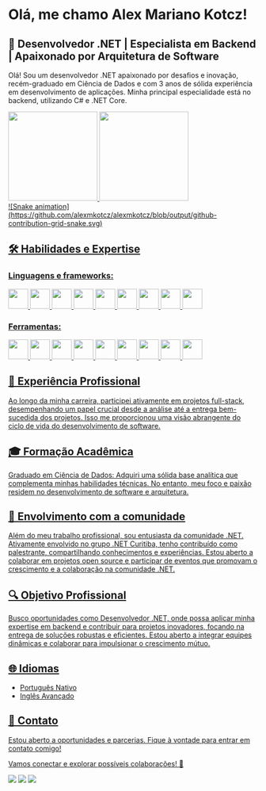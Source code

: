 # Olá, me chamo Alex Mariano Kotcz!

## 🚀 Desenvolvedor .NET | Especialista em Backend | Apaixonado por Arquitetura de Software

Olá! Sou um desenvolvedor .NET apaixonado por desafios e inovação, recém-graduado em Ciência de Dados e com 3 anos de sólida experiência em desenvolvimento de aplicações. Minha principal especialidade está no backend, utilizando C# e .NET Core.

<div>
<a href="https://github.com/alexmkotcz">
<img loading="lazy" height="180em" src="https://github-readme-stats.vercel.app/api/top-langs/?username=alexmkotcz&layout=compact&langs_count=7&theme=dracula"/>
<img loading="lazy" height="180em" src="https://github-readme-stats.vercel.app/api?username=alexmkotcz&show_icons=true&theme=dracula&include_all_commits=true&count_private=true"/>
</div>
![Snake animation](https://github.com/alexmkotcz/alexmkotcz/blob/output/github-contribution-grid-snake.svg)

## 🛠️ Habilidades e Expertise


### Linguagens e frameworks:
<img loading="lazy" src="https://cdn.jsdelivr.net/gh/devicons/devicon@latest/icons/csharp/csharp-original.svg" width="40" height="40"/> <img loading="lazy" src="https://cdn.jsdelivr.net/gh/devicons/devicon@latest/icons/dotnetcore/dotnetcore-original.svg" width="40" height="40"/> <img loading="lazy" src="https://cdn.jsdelivr.net/gh/devicons/devicon@latest/icons/postgresql/postgresql-original.svg" width="40" height="40"/>  <img loading="lazy" src="https://cdn.jsdelivr.net/gh/devicons/devicon@latest/icons/microsoftsqlserver/microsoftsqlserver-plain-wordmark.svg" width="40" height="40"/>  <img loading="lazy" src="https://cdn.jsdelivr.net/gh/devicons/devicon@latest/icons/blazor/blazor-original.svg" width="40" height="40"/>  <img loading="lazy" src="https://cdn.jsdelivr.net/gh/devicons/devicon@latest/icons/html5/html5-original.svg" width="40" height="40"/> <img loading="lazy" src="https://cdn.jsdelivr.net/gh/devicons/devicon@latest/icons/javascript/javascript-original.svg" width="40" height="40"/> <img loading="lazy" src="https://cdn.jsdelivr.net/gh/devicons/devicon@latest/icons/bootstrap/bootstrap-original-wordmark.svg" width="40" height="40"/> <img loading="lazy" src="https://cdn.jsdelivr.net/gh/devicons/devicon@latest/icons/python/python-original.svg" width="40" height="40"/> 
### Ferramentas:
<img loading="lazy" src="https://cdn.jsdelivr.net/gh/devicons/devicon@latest/icons/git/git-original.svg" width="40" height="40"/> <img loading="lazy" src="https://cdn.jsdelivr.net/gh/devicons/devicon@latest/icons/visualstudio/visualstudio-original.svg" width="40" height="40"/> <img loading="lazy" src="https://cdn.jsdelivr.net/gh/devicons/devicon@latest/icons/vscode/vscode-original.svg" width="40" height="40"/> <img loading="lazy" src="https://cdn.jsdelivr.net/gh/devicons/devicon@latest/icons/amazonwebservices/amazonwebservices-original-wordmark.svg" width="40" height="40"/> <img loading="lazy" src="https://cdn.jsdelivr.net/gh/devicons/devicon@latest/icons/azure/azure-original.svg" width="40" height="40"/>  <img loading="lazy" src="https://cdn.jsdelivr.net/gh/devicons/devicon@latest/icons/azuredevops/azuredevops-original.svg" width="40" height="40"/>  <img loading="lazy" src="https://cdn.jsdelivr.net/gh/devicons/devicon@latest/icons/rabbitmq/rabbitmq-original.svg" width="40" height="40"/> <img loading="lazy" src="https://cdn.jsdelivr.net/gh/devicons/devicon@latest/icons/docker/docker-plain-wordmark.svg" width="40" height="40"/> <img loading="lazy" src="https://cdn.jsdelivr.net/gh/devicons/devicon@latest/icons/kubernetes/kubernetes-original.svg" width="40" height="40"/>


## 💼 Experiência Profissional
Ao longo da minha carreira, participei ativamente em projetos full-stack, desempenhando um papel crucial desde a análise até a entrega bem-sucedida dos projetos. Isso me proporcionou uma visão abrangente do ciclo de vida do desenvolvimento de software.

## 🎓 Formação Acadêmica
Graduado em Ciência de Dados: Adquiri uma sólida base analítica que complementa minhas habilidades técnicas. No entanto, meu foco e paixão residem no desenvolvimento de software e arquitetura.

## 👥 Envolvimento com a comunidade
Além do meu trabalho profissional, sou entusiasta da comunidade .NET. Ativamente envolvido no grupo .NET Curitiba, tenho contribuído como palestrante, compartilhando conhecimentos e experiências. Estou aberto a colaborar em projetos open source e participar de eventos que promovam o crescimento e a colaboração na comunidade .NET.

## 🔍 Objetivo Profissional
Busco oportunidades como Desenvolvedor .NET, onde possa aplicar minha expertise em backend e contribuir para projetos inovadores, focando na entrega de soluções robustas e eficientes. Estou aberto a integrar equipes dinâmicas e colaborar para impulsionar o crescimento mútuo.

## 🌐 Idiomas
- Português Nativo
- Inglês Avançado

## 📧 Contato
Estou aberto a oportunidades e parcerias. Fique à vontade para entrar em contato comigo!

Vamos conectar e explorar possíveis colaborações! 👋

<div>
<a href="https://instagram.com/seu-usuário-instagram-aqui" target="_blank"><img loading="lazy" src="https://img.shields.io/badge/-Instagram-%23E4405F?style=for-the-badge&logo=instagram&logoColor=white" target="_blank"></a>
<a href= "mailto:contato@seu-usuário-aqui"><img loading="lazy" src="https://img.shields.io/badge/Gmail-D14836?style=for-the-badge&logo=gmail&logoColor=white" target="_blank"></a>
<a href="https://www.linkedin.com/in/seu-usuário-linkedln-aqui" target="_blank"><img loading="lazy" src="https://img.shields.io/badge/-LinkedIn-%230077B5?style=for-the-badge&logo=linkedin&logoColor=white" target="_blank"></a>   
</div>
